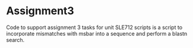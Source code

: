 # Assignment3
Code to support assignment 3 tasks for unit SLE712
scripts is a script to incorporate mismatches with msbar into a sequence and perform a blastn search.

